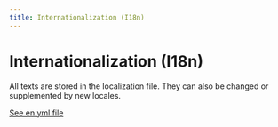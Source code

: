 ```yaml
---
title: Internationalization (I18n)
---
```


# Internationalization (I18n)

All texts are stored in the localization file. They can also be changed or supplemented by new locales.

[See en.yml file](https://github.com/servactory/servactory/tree/main/config/locales/en.yml)
